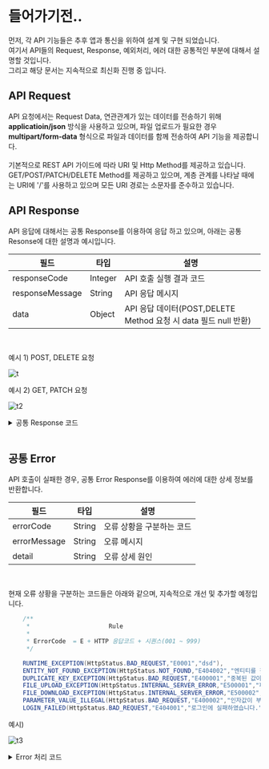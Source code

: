 # 들어가기전..

먼저, 각 API 기능들은 추후 앱과 통신을 위하여 설계 및 구현 되었습니다.<br>
여기서 API들의 Request, Response, 예외처리, 에러  대한 공통적인 부분에 대해서 설명할 것입니다.<br>
그리고 해당 문서는 지속적으로 최신화 진행 중 입니다.<br>

## API Request
API 요청에서는 Request Data, 연관관계가 있는 데이터를 전송하기 위해 **applicatioin/json** 방식을 사용하고 있으며, 파일 업로드가 필요한 경우 **multipart/form-data** 형식으로 파일과 데이터를 함께 전송하여 API 기능을 제공합니다.<br><br>
기본적으로 REST API 가이드에 따라 URI 및 Http Method를 제공하고 있습니다. GET/POST/PATCH/DELETE Method를 제공하고 있으며,
계층 관계를 나타날 때에는 URI에 '/'를 사용하고 있으며 모든 URI 경로는 소문자를 준수하고 있습니다.


## API Response
API 응답에 대해서는 공통 Response를 이용하여 응답 하고 있으며, 아래는 공통 Resonse에 대한 설명과 예시입니다.

|필드|타입|설명|
|------|---|---|
|responseCode|Integer|API 호출 실행 결과 코드|
|responseMessage|String|API 응답 메시지|
|data|Object|API 응답 데이터(POST,DELETE Method 요청 시 data 필드 null 반환)|

<br>

예시 1) POST, DELETE 요청

![t](https://user-images.githubusercontent.com/41244406/164991685-3eff8243-1fb9-44e9-b091-26f9cd4bdc39.PNG)


예시 2) GET, PATCH 요청

![t2](https://user-images.githubusercontent.com/41244406/164991804-1366b52d-c624-4830-9a4f-5964c9d334b3.PNG)


<details>
  <summary>공통 Response 코드</summary>
  
~~~java
package health.real_pt.common.response;

import lombok.Builder;
import lombok.Data;

/**
 * 공통 Response DTO
 * @param <T>
 */
@Data
public class CommonResEntity<T> {

    private int responseCode;             //응답 코드
    private String responseMessage;     //응답 메시지
    private T data;                     //응답 data

    public CommonResEntity(final int statusCode, final String responseMessage) {
        this.statusCode = statusCode;
        this.responseMessage = responseMessage;
        this.data = null;
    }


    public static<T> CommonResEntity<T> createResponse(final int statusCode, final String responseMsg){
        return createResponse(statusCode,responseMsg,null);
    }


    @Builder
    public CommonResEntity(final int statusCode, final String responseMessage, final T data) {
        this.statusCode = statusCode;
        this.responseMessage = responseMessage;
        this.data = data;
    }

    public static<T> CommonResEntity<T> createResponse(final int statusCode, final String responseMsg, final T data){
        return CommonResEntity.<T>builder()
                .statusCode(statusCode)
                .responseMessage(responseMsg)
                .data(data)
                .build();
    }

}
~~~
</details>
<br>
  
  
## 공통 Error
 API 호출이 실패한 경우, 공통 Error Response를 이용하여 에러에 대한 상세 정보를 반환합니다.
  
  
|필드|타입|설명|
|------|---|---|
|errorCode|String|오류 상황을 구분하는 코드|
|errorMessage|String|오류 메시지|
|detail|String|오류 상세 원인|

<br>

현재 오류 상황을 구분하는 코드들은 아래와 같으며, 지속적으로 개선 및 추가할 예정입니다.<br>
~~~ java
    /**
     *                      Rule
     *
     * ErrorCode  = E + HTTP 응답코드 + 시퀀스(001 ~ 999)
     */

    RUNTIME_EXCEPTION(HttpStatus.BAD_REQUEST,"E0001","dsd"),
    ENTITY_NOT_FOUND_EXCEPTION(HttpStatus.NOT_FOUND,"E404002","엔티티를 찾을 수 없습니다."),
    DUPLICATE_KEY_EXCEPTION(HttpStatus.BAD_REQUEST,"E400001","중복된 값이 존재합니다."),
    FILE_UPLOAD_EXCEPTION(HttpStatus.INTERNAL_SERVER_ERROR,"E500001","파일 업로드에 실패하였습니다"),
    FILE_DOWNLOAD_EXCEPTION(HttpStatus.INTERNAL_SERVER_ERROR,"E500002","파일 다운로드에 실패하였습니다"),
    PARAMETER_VALUE_ILLEGAL(HttpStatus.BAD_REQUEST,"E400002","인자값이 부적절합니다."),
    LOGIN_FAILED(HttpStatus.BAD_REQUEST,"E404001","로그인에 실패하였습니다.")
~~~
  
예시)

![t3](https://user-images.githubusercontent.com/41244406/164992274-944b0c7e-8a16-4a17-a2a7-33b0570039a0.PNG)

<details>
  <summary>Error 처리 코드</summary>
  

공통 에러 응답 엔티티
  
~~~java
package health.real_pt.exception.exception_handler;

import lombok.Builder;
import lombok.Getter;
import lombok.ToString;


/**
 * 공통 에러 응답을 위한 엔티티(통일성 유지)
 *
 */
@Getter
@ToString
public class ErrorResponse {

    private String errorCode;     //에러 코드
    private String errorMessage;  //에러 메시지
    private String detail;        //상세 오류

    @Builder
    public ErrorResponse(String errorCode, String errorMessage, String detail) {
        this.errorCode = errorCode;
        this.errorMessage = errorMessage;
        this.detail = detail;
    }
}

~~~
<br>
  

~~~ java
    public class CommonApiExceptions extends RuntimeException {

    private ExceptionType error;
    private String detail;

    @Builder
    public CommonApiExceptions(ExceptionType error, String detail) {
        this.error=error;
        this.detail=detail;
    }
}
  
~~~
<br>  

공통 오류 코드 타입
~~~ java
  package health.real_pt.exception.exception_handler;

import lombok.Getter;
import lombok.ToString;
import org.springframework.http.HttpStatus;

/**
 * 공통 오류 코드 타입
 */
@Getter
@ToString
public enum ExceptionType {

    /**
     *                      Rule
     *
     * ErrorCode  = E + HTTP 응답코드 + 시퀀스(001 ~ 999)
     */

    RUNTIME_EXCEPTION(HttpStatus.BAD_REQUEST,"E0001","dsd"),
    ENTITY_NOT_FOUND_EXCEPTION(HttpStatus.NOT_FOUND,"E404002","엔티티를 찾을 수 없습니다."),
    DUPLICATE_KEY_EXCEPTION(HttpStatus.BAD_REQUEST,"E400001","중복된 값이 존재합니다."),
    FILE_UPLOAD_EXCEPTION(HttpStatus.INTERNAL_SERVER_ERROR,"E500001","파일 업로드에 실패하였습니다"),
    FILE_DOWNLOAD_EXCEPTION(HttpStatus.INTERNAL_SERVER_ERROR,"E500002","파일 다운로드에 실패하였습니다"),
    PARAMETER_VALUE_ILLEGAL(HttpStatus.BAD_REQUEST,"E400002","인자값이 부적절합니다."),
    LOGIN_FAILED(HttpStatus.BAD_REQUEST,"E404001","로그인에 실패하였습니다.")


    ;

    private final HttpStatus status;
    private final String code;
    private String message;

    ExceptionType(HttpStatus status, String code) {
        this.status = status;
        this.code = code;
    }

    ExceptionType(HttpStatus status, String code, String message) {
        this.status = status;
        this.code = code;
        this.message = message;
    }
}

~~~
<br>  
  
예외처리 
~~~ java
  package health.real_pt.exception.exception_handler;

import health.real_pt.exception.exceptions.CommonApiExceptions;
import org.springframework.dao.DuplicateKeyException;
import org.springframework.http.HttpStatus;
import org.springframework.http.ResponseEntity;
import org.springframework.web.bind.annotation.ExceptionHandler;
import org.springframework.web.bind.annotation.RestControllerAdvice;

/**
 * 공통 예외처리 핸들러
 */
@RestControllerAdvice
public class GlobalExceptionHandler {

    /**
     * 공통 예외 핸들러
     */
    @ExceptionHandler(value = {CommonApiExceptions.class})
    public ResponseEntity<ErrorResponse> commonApiExceptions(final CommonApiExceptions e){

//        System.out.println("e.getMessage() = " + e.getMessage());
//        System.out.println("e.getLocalizedMessage() = " + e.getLocalizedMessage());

        return ResponseEntity
                .status(HttpStatus.BAD_REQUEST)
                .body(
                        ErrorResponse.builder()
                                .errorCode(e.getError().getCode())
                                .errorMessage(e.getError().getMessage())
                                .detail(e.getDetail())
                                .build()
                );
    }

    /**
     *  중복 예외 처리
     */
    @ExceptionHandler(value = {DuplicateKeyException.class})
    public ResponseEntity<ErrorResponse> duplicateKeyException(final DuplicateKeyException e){
        return ResponseEntity
                .status(HttpStatus.BAD_REQUEST)
                .body(
                        ErrorResponse.builder()
                                .errorCode(ExceptionType.DUPLICATE_KEY_EXCEPTION.getCode())
                                .errorMessage(ExceptionType.DUPLICATE_KEY_EXCEPTION.getMessage())
                                .detail(e.getMessage())
                                .build()
                );

    }

    /**
     *
     */
    @ExceptionHandler(value = {IllegalArgumentException.class})
    public ResponseEntity<ErrorResponse> IllegalArgumentException(final IllegalArgumentException e){
        return ResponseEntity
                .status(HttpStatus.BAD_REQUEST)
                .body(
                        ErrorResponse.builder()
                                .errorCode(ExceptionType.PARAMETER_VALUE_ILLEGAL.getCode())
                                .errorMessage(ExceptionType.PARAMETER_VALUE_ILLEGAL.getMessage())
                                .detail(e.getMessage())
                                .build()
                );

    }


}

  
~~~
  
</details>
  
